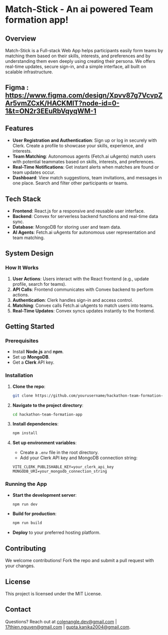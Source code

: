 # Match-Stick - An ai powered Team formation app! 

## Overview

 Match-Stick is a Full-stack Web App helps participants easily form teams by matching them based on their skills, interests, and preferences and by understanding them even deeply using creating their persona. We offers real-time updates, secure sign-in, and a simple interface, all built on scalable infrastructure.

## Figma : https://www.figma.com/design/Xpvv87g7VcvpZAr5vmZCxK/HACKMIT?node-id=0-1&t=ON2r3EEuRbVqyqWM-1

## Features

- **User Registration and Authentication**: Sign up or log in securely with Clerk. Create a profile to showcase your skills, experience, and interests.
- **Team Matching**: Autonomous agents (Fetch.ai uAgents) match users with potential teammates based on skills, interests, and preferences.
- **Real-Time Notifications**: Get instant alerts when matches are found or team updates occur.
- **Dashboard**: View match suggestions, team invitations, and messages in one place. Search and filter other participants or teams.
  

## Tech Stack

- **Frontend**: React.js for a responsive and reusable user interface.
- **Backend**: Convex for serverless backend functions and real-time data sync.
- **Database**: MongoDB for storing user and team data.
- **AI Agents**: Fetch.ai uAgents for autonomous user representation and team matching.


## System Design

### How It Works

1. **User Actions**: Users interact with the React frontend (e.g., update profile, search for teams).
2. **API Calls**: Frontend communicates with Convex backend to perform actions.
3. **Authentication**: Clerk handles sign-in and access control.
4. **Matching**: Convex calls Fetch.ai uAgents to match users into teams.
5. **Real-Time Updates**: Convex syncs updates instantly to the frontend.

## Getting Started

### Prerequisites
- Install **Node.js** and **npm**.
- Set up **MongoDB**.
- Get a **Clerk** API key.

### Installation

1. **Clone the repo**:

    ```bash
    git clone https://github.com/yourusername/hackathon-team-formation-app.git
    ```

2. **Navigate to the project directory**:

    ```bash
    cd hackathon-team-formation-app
    ```

3. **Install dependencies**:

    ```bash
    npm install
    ```

4. **Set up environment variables**:
   - Create a `.env` file in the root directory.
   - Add your Clerk API key and MongoDB connection string:

    ```env
    VITE_CLERK_PUBLISHABLE_KEY=your_clerk_api_key
    MONGODB_URI=your_mongodb_connection_string
    ```

### Running the App

- **Start the development server**:

    ```bash
    npm run dev
    ```

- **Build for production**:

    ```bash
    npm run build
    ```

- **Deploy** to your preferred hosting platform.

## Contributing

We welcome contributions! Fork the repo and submit a pull request with your changes.

## License

This project is licensed under the MIT License.

## Contact

Questions? Reach out at [colenangle.dev@gmail.com](mailto:coleangle.dev@gmail.com) | [17thien.nguyen@gmail.com](mailto:17thiennguyen.nguyen@gmail.com) | [gupta.kanika2004@gmail.com](mailto:gupta.kanika2004@gmail.com).
